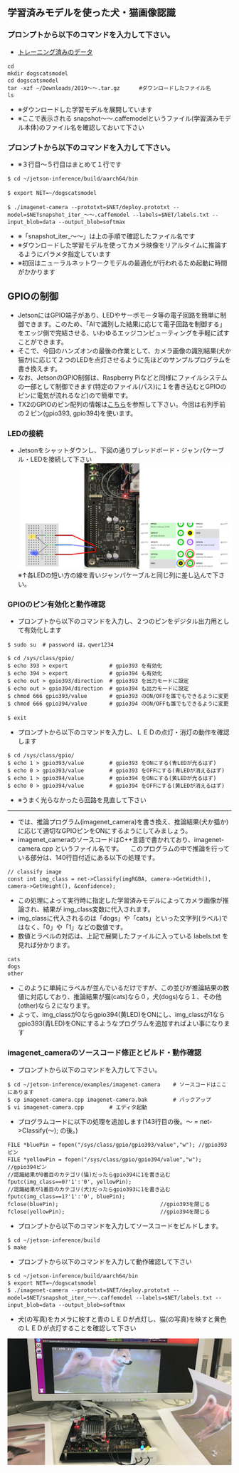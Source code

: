 ##  学習済みモデルを使った犬・猫画像認識
### プロンプトから以下のコマンドを入力して下さい。

- [トレーニング済みのデータ](pretrain/20190128-065516-bff9_epoch_31.0.tar.gz)

```
cd
mkdir dogscatsmodel
cd dogscatsmodel
tar -xzf ~/Downloads/2019～～.tar.gz 		#ダウンロードしたファイル名
ls
```
- ※ダウンロードした学習モデルを展開しています
- ※ここで表示される snapshot～～.caffemodelというファイル(学習済みモデル本体)のファイル名を確認しておいて下さい

### プロンプトから以下のコマンドを入力して下さい。
- ※３行目～５行目はまとめて１行です
```
$ cd ~/jetson-inference/build/aarch64/bin

$ export NET=~/dogscatsmodel

$ ./imagenet-camera --prototxt=$NET/deploy.prototxt --model=$NETsnapshot_iter_～～.caffemodel --labels=$NET/labels.txt --input_blob=data --output_blob=softmax
```

- ※「snapshot_iter_～～」は上の手順で確認したファイル名です
- ※ダウンロードした学習モデルを使ってカメラ映像をリアルタイムに推論するようにパラメタ指定しています
- ※初回はニューラルネットワークモデルの最適化が行われるため起動に時間がかかります


## GPIOの制御
- JetsonにはGPIO端子があり、LEDやサーボモータ等の電子回路を簡単に制御できます。このため、「AIで識別した結果に応じて電子回路を制御する」をエッジ側で完結させる、いわゆるエッジコンピューティングを手軽に試すことができます。
- そこで、今回のハンズオンの最後の作業として、カメラ画像の識別結果(犬か猫か)に応じて２つのLEDを点灯させるように先ほどのサンプルプログラムを書き換えます。
- なお、JetsonのGPIO制御は、Raspberry Piなどと同様にファイルシステムの一部として制御できます(特定のファイル(パス)に１を書き込むとGPIOのピンに電気が流れるなど)ので簡単です。
- TX2のGPIOのピン配列の情報は[こちら](https://www.jetsonhacks.com/nvidia-jetson-tx2-j21-header-pinout/)を参照して下さい。今回は右列手前の２ピン(gpio393, gpio394)を使います。

### LEDの接続
- Jetsonをシャットダウンし、下図の通りブレッドボード・ジャンパケーブル・LEDを接続して下さい
![](images/image_0.png)
 ※↑各LEDの短い方の線を青いジャンパケーブルと同じ列に差し込んで下さい。

###  GPIOのピン有効化と動作確認

- プロンプトから以下のコマンドを入力し、２つのピンをデジタル出力用として有効化します
```
$ sudo su  # password は，qwer1234
```
```
$ cd /sys/class/gpio/
$ echo 393 > export 			# gpio393 を有効化
$ echo 394 > export 			# gpio394 も有効化
$ echo out > gpio393/direction 	# gpio393 を出力モードに設定
$ echo out > gpio394/direction 	# gpio394 も出力モードに設定
$ chmod 666 gpio393/value 		# gpio393 のON/OFFを誰でもできるように変更
$ chmod 666 gpio394/value 		# gpio394 のON/OFFも誰でもできるように変更

$ exit
```

- プロンプトから以下のコマンドを入力し、ＬＥＤの点灯・消灯の動作を確認します

```
$ cd /sys/class/gpio/
$ echo 1 > gpio393/value 		# gpio393 をONにする(青LEDが光るはず)
$ echo 0 > gpio393/value 		# gpio393 をOFFにする(青LEDが消えるはず)
$ echo 1 > gpio394/value 		# gpio394 をONにする(黄LEDが光るはず)
$ echo 0 > gpio394/value 		# gpio394 をOFFにする(黄LEDが消えるはず)
```

- ※うまく光らなかったら回路を見直して下さい

----
- では、推論プログラム(imagenet_camera)を書き換え、推論結果(犬か猫か)に応じて適切なGPIOピンをONにするようにしてみましょう。
- imagenet_cameraのソースコードはC++言語で書かれており、imagenet-camera.cpp というファイル名です。
　このプログラムの中で推論を行っている部分は、140行目付近にある以下の処理です。

```
// classify image
const int img_class = net->Classify(imgRGBA, camera->GetWidth(), camera->GetHeight(), &confidence);
```

- この処理によって実行時に指定した学習済みモデルによってカメラ画像が推論され、結果が img_class変数に代入されます。
- img_classに代入されるのは「dogs」や「cats」といった文字列(ラベル)ではなく、「0」や「1」などの数値です。
- 数値とラベルの対応は、上記で展開したファイルに入っている labels.txt を見れば分かります。

```
cats
dogs
other
```


- このように単純にラベルが並んでいるだけですが、この並びが推論結果の数値に対応しており、推論結果が猫(cats)なら０，犬(dogs)なら１、その他(other)なら２になります。
- よって、img_classが0ならgpio394(黄LED)をONにし、img_classが1ならgpio393(青LED)をONにするようなプログラムを追加すればよい事になります


### imagenet_cameraのソースコード修正とビルド・動作確認
- プロンプトから以下のコマンドを入力して下さい。
```
$ cd ~/jetson-inference/examples/imagenet-camera 	# ソースコードはここにあります
$ cp imagenet-camera.cpp imagenet-camera.bak 		# バックアップ
$ vi imagenet-camera.cpp 		# エディタ起動
```

- プログラムコードに以下の処理を追加します(143行目の後。～ = net->Classify(～); の後。)
```
FILE *bluePin = fopen("/sys/class/gpio/gpio393/value","w");	//gpio393ピン
FILE *yellowPin = fopen("/sys/class/gpio/gpio394/value","w");	//gpio394ピン
//認識結果が0番目のカテゴリ(猫)だったらgpio394に1を書き込む
fputc(img_class==0?'1':'0', yellowPin);						
//認識結果が1番目のカテゴリ(犬)だったらgpio393に1を書き込む
fputc(img_class==1?'1':'0', bluePin);
fclose(bluePin);								//gpio393を閉じる
fclose(yellowPin);								//gpio394を閉じる
```

- プロンプトから以下のコマンドを入力してソースコードをビルドします。
```
$ cd ~/jetson-inference/build
$ make
```

- プロンプトから以下のコマンドを入力して動作確認して下さい
```
$ cd ~/jetson-inference/build/aarch64/bin
$ export NET=~/dogscatsmodel
$ ./imagenet-camera --prototxt=$NET/deploy.prototxt --model=$NET/snapshot_iter_～～.caffemodel --labels=$NET/labels.txt --input_blob=data --output_blob=softmax
```

- 犬(の写真)をカメラに映すと青のＬＥＤが点灯し、猫(の写真)を映すと黄色のＬＥＤが点灯することを確認して下さい

![完成](images/image_1.png)







